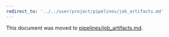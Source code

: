 ```yaml
---
redirect_to: '../../user/project/pipelines/job_artifacts.md'
---
```


This document was moved to [pipelines/job_artifacts.md](../../user/project/pipelines/job_artifacts.md).

<!-- This redirect file can be deleted after February 1, 2021. -->
<!-- Before deletion, see: https://docs.gitlab.com/ee/development/documentation/#move-or-rename-a-page -->
